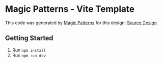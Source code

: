 # Magic Patterns - Vite Template

This code was generated by [Magic Patterns](https://magicpatterns.com) for this design: [Source Design](https://www.magicpatterns.com/c/epnkvrnxbsqrrfx9kfsc39)

## Getting Started

1. Run `npm install`
2. Run `npm run dev`
